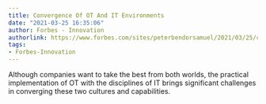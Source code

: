 ```yaml
---
title: Convergence Of OT And IT Environments
date: "2021-03-25 16:35:06"
author: Forbes - Innovation
authorlink: https://www.forbes.com/sites/peterbendorsamuel/2021/03/25/convergence-of-ot-and-it-environments/
tags:
- Forbes-Innovation
---
```

Although companies want to take the best from both worlds, the practical implementation of OT with the disciplines of IT brings significant challenges in converging these two cultures and capabilities.